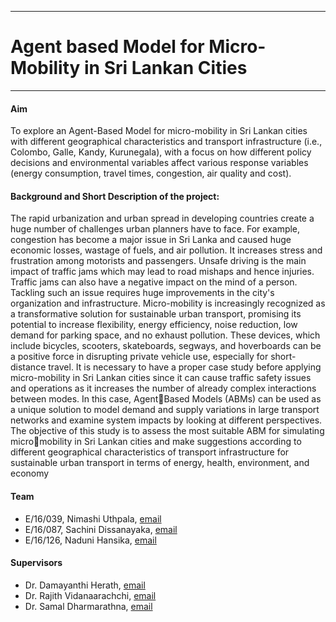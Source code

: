 ___
# Agent based Model for Micro-Mobility in Sri Lankan Cities
___
#### Aim
To explore an Agent-Based Model for micro-mobility in Sri Lankan cities with different 
geographical characteristics and transport infrastructure (i.e., Colombo, Galle, Kandy, 
Kurunegala), with a focus on how different policy decisions and environmental variables affect 
various response variables (energy consumption, travel times, congestion, air quality and cost).

#### Background and Short Description of the project:
The rapid urbanization and urban spread in developing countries create a huge number of 
challenges urban planners have to face. For example, congestion has become a major issue in Sri 
Lanka and caused huge economic losses, wastage of fuels, and air pollution. It increases stress and 
frustration among motorists and passengers. Unsafe driving is the main impact of traffic jams 
which may lead to road mishaps and hence injuries. Traffic jams can also have a negative impact 
on the mind of a person. Tackling such an issue requires huge improvements in the city's 
organization and infrastructure. 
Micro-mobility is increasingly recognized as a transformative solution for sustainable 
urban transport, promising its potential to increase flexibility, energy efficiency, noise reduction, 
low demand for parking space, and no exhaust pollution. These devices, which include bicycles, 
scooters, skateboards, segways, and hoverboards can be a positive force in disrupting private 
vehicle use, especially for short-distance travel. It is necessary to have a proper case study before 
applying micro-mobility in Sri Lankan cities since it can cause traffic safety issues and operations 
as it increases the number of already complex interactions between modes. In this case, AgentBased Models (ABMs) can be used as a unique solution to model demand and supply variations 
in large transport networks and examine system impacts by looking at different perspectives.
The objective of this study is to assess the most suitable ABM for simulating micromobility in Sri Lankan cities and make suggestions according to different geographical 
characteristics of transport infrastructure for sustainable urban transport in terms of energy, health, 
environment, and economy

#### Team

- E/16/039, Nimashi Uthpala, [email](mailto:e16039@eng.pdn.ac.lk)
- E/16/087, Sachini Dissanayaka, [email](mailto:e16087@eng.pdn.ac.lk)
- E/16/126, Naduni Hansika, [email](mailto:e16126@eng.pdn.ac.lk)

#### Supervisors

- Dr. Damayanthi Herath, [email](mailto:damayanthiherath@eng.pdn.ac.lk)
- Dr. Rajith Vidanaarachchi, [email](mailto:rajith.vidanaarachchi@unimelb.edu.au)
-	Dr. Samal Dharmarathna, [email](mailto:samal@eng.pdn.ac.lk)
